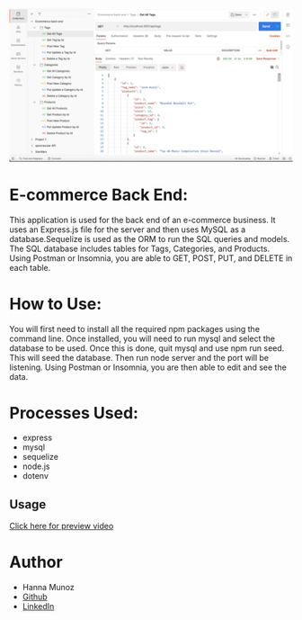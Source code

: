 ![E-commerce Back End](./assets/images/screenshot.png)

# E-commerce Back End:
This application is used for the back end of an e-commerce business. It uses an Express.js file for the server and then uses MySQL as a database.Sequelize is used as the ORM to run the SQL queries and models. The SQL database includes tables for Tags, Categories, and Products. Using Postman or Insomnia, you are able to GET, POST, PUT, and DELETE in each table.

# How to Use:
You will first need to install all the required npm packages using the command line. Once installed, you will need to run mysql and select the database to be used. Once this is done, quit mysql and use npm run seed. This will seed the database. Then run node server and the port will be listening. Using Postman or Insomnia, you are then able to edit and see the data.

# Processes Used:
- express
- mysql
- sequelize
- node.js
- dotenv



## Usage
[Click here for preview video](https://drive.google.com/file/d/1fz2JQuRmAyYv9KTCJJVukLJjAFjxvEsW/view?usp=sharing)

# Author
- Hanna Munoz
- [Github](https://github.com/hannamunoz)
- [LinkedIn](https://www.linkedin.com/in/hanna-munoz-179993b2/)